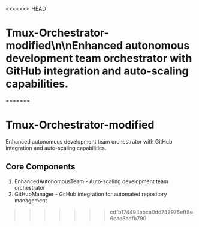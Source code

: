 <<<<<<< HEAD
# Tmux-Orchestrator-modified\n\nEnhanced autonomous development team orchestrator with GitHub integration and auto-scaling capabilities.
=======
# Tmux-Orchestrator-modified

Enhanced autonomous development team orchestrator with GitHub integration and auto-scaling capabilities.

## Core Components

1. EnhancedAutonomousTeam - Auto-scaling development team orchestrator
2. GitHubManager - GitHub integration for automated repository management
>>>>>>> cdfb174494abca0dd742976eff8e6cac8adfb790
